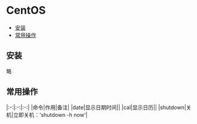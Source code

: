 # CentOS

* [安装](#安装)
* [常用操作](#常用操作)

## 安装

略

## 常用操作

|:-:|:-:|:-:|
|命令|作用|备注|
|date|显示日期时间||
|cal|显示日历||
|shutdown|关机|立即关机：'shutdown -h now'|

## 

## 
